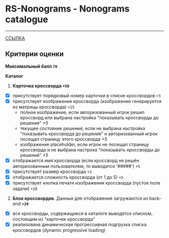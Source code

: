 # RS-Nonograms - Nonograms catalogue

---

[ССЫЛКА](https://nlb-rs-nonogram.netlify.app/catalog)

## Критерии оценки

**Максимальный балл `70`**

**Каталог**

1. **Карточка кроссворда `+50`**

-   [x] присутствует порядковый номер карточки в списке кроссвордов `+3`
-   [x] присутствует изображение кроссворда (изображение генерируется из матрицы кроссворда) `+15`
    -   полное изображение, если авторизованный игрок решил кроссворд или выбрана настройка "показывать кроссворды до решения" _+5_
    -   текущее состояние решения, если не выбрана настройка "показывать кроссворда до решения" и авторизованный игрок посещал страницу этого кроссворда _+5_
    -   изображение placeholder, если игрок не посещал страницу кроссворда и не выбрана настрока "показывать кроссворды до решения" _+5_
-   [x] отображается имя кроссворда (если кроссворд не решён авторизованным пользователем, то выводится '#####') `+5`
-   [x] присутствует размер кроссворда `+2`
-   [x] отображается сложность кроссворда (от 1 до 5) `+5`
-   [x] присутствует кнопка печати изображения кроссворда (пустое поле задачи) `+20`

2. **Блок кроссвордов**. Данные для отображения загружаются из back-end **`+20`**

-   [x] все кроссворды, содержащиеся в каталоге выводятся списком, состоящим из "карточек кроссворда"
-   [x] реализована динамическая прогрессивная подгрузка списка кроссвордов (dynamic progressive loading)
